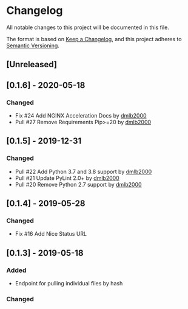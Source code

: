 # Changelog
All notable changes to this project will be documented in this file.

The format is based on [Keep a Changelog](https://keepachangelog.com/en/1.0.0/),
and this project adheres to [Semantic Versioning](https://semver.org/spec/v2.0.0.html).

## [Unreleased]

## [0.1.6] - 2020-05-18
### Changed
- Fix #24 Add NGINX Acceleration Docs by [dmlb2000](https://github.com/dmlb2000)
- Pull #27 Remove Requirements Pip>=20 by [dmlb2000](https://github.com/dmlb2000)

## [0.1.5] - 2019-12-31
### Changed
- Pull #22 Add Python 3.7 and 3.8 support by [dmlb2000](https://github.com/dmlb2000)
- Pull #21 Update PyLint 2.0+ by [dmlb2000](https://github.com/dmlb2000)
- Pull #20 Remove Python 2.7 support by [dmlb2000](https://github.com/dmlb2000)

## [0.1.4] - 2019-05-28
### Changed
- Fix #16 Add Nice Status URL

## [0.1.3] - 2019-05-18
### Added
- Endpoint for pulling individual files by hash

### Changed
